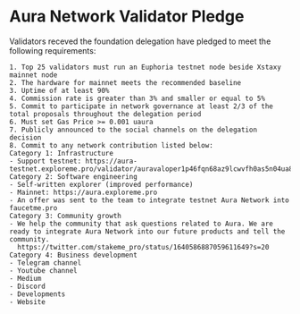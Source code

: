 # Aura Network Validator Pledge

Validators receved the foundation delegation have pledged to meet the following requirements:

    1. Top 25 validators must run an Euphoria testnet node beside Xstaxy mainnet node
    2. The hardware for mainnet meets the recommended baseline    
    3. Uptime of at least 90%
    4. Commission rate is greater than 3% and smaller or equal to 5%
    5. Commit to participate in network governance at least 2/3 of the total proposals throughout the delegation period
    6. Must set Gas Price >= 0.001 uaura
    7. Publicly announced to the social channels on the delegation decision
    8. Commit to any network contribution listed below:
    Category 1: Infrastructure
    - Support testnet: https://aura-testnet.exploreme.pro/validator/auravaloper1p46fqn68az9lcwvfh0as5n04ua8t7mh4rc3em6
    Category 2: Software engineering
    - Self-written explorer (improved performance)
    - Mainnet: https://aura.exploreme.pro
    - An offer was sent to the team to integrate testnet Aura Network into faucetme.pro
    Category 3: Community growth
    - We help the community that ask questions related to Aura. We are ready to integrate Aura Network into our future products and tell the community.
      https://twitter.com/stakeme_pro/status/1640586887059611649?s=20
    Category 4: Business development
    - Telegram channel
    - Youtube channel
    - Medium
    - Discord
    - Developments
    - Website
